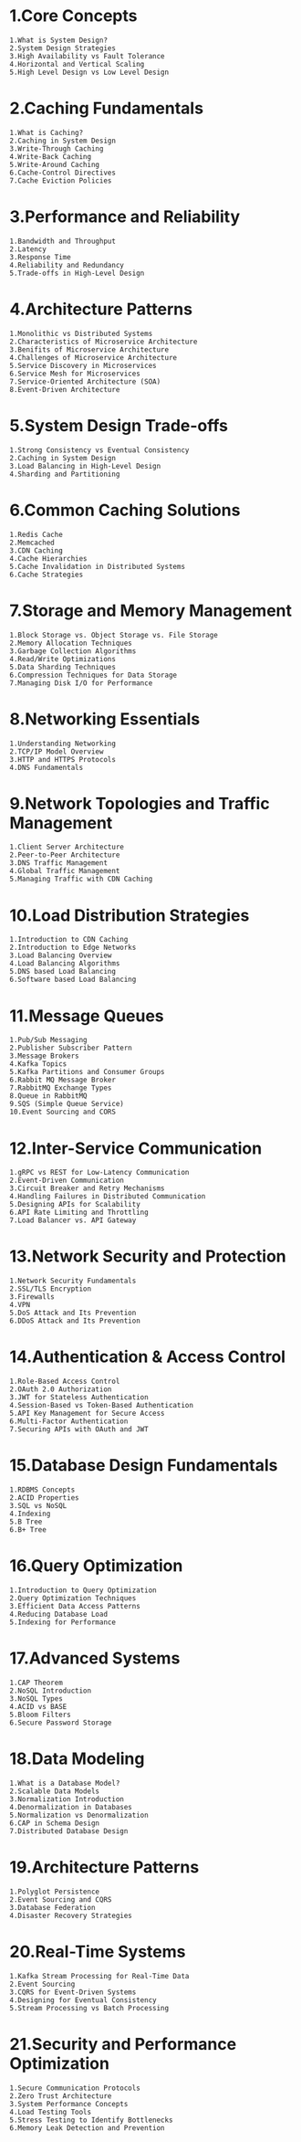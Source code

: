 # 1.Core Concepts 

    1.What is System Design?				
    2.System Design Strategies				
    3.High Availability vs Fault Tolerance				
    4.Horizontal and Vertical Scaling				
    5.High Level Design vs Low Level Design
# 2.Caching Fundamentals
    1.What is Caching?				
    2.Caching in System Design				
    3.Write-Through Caching				
    4.Write-Back Caching				
    5.Write-Around Caching				
    6.Cache-Control Directives				
    7.Cache Eviction Policies
# 3.Performance and Reliability
    1.Bandwidth and Throughput				
    2.Latency				
    3.Response Time				
    4.Reliability and Redundancy				
    5.Trade-offs in High-Level Design

# 4.Architecture Patterns
    1.Monolithic vs Distributed Systems				
    2.Characteristics of Microservice Architecture				
    3.Benifits of Microservice Architecture				
    4.Challenges of Microservice Architecture				
    5.Service Discovery in Microservices				
    6.Service Mesh for Microservices				
    7.Service-Oriented Architecture (SOA)				
    8.Event-Driven Architecture

# 5.System Design Trade-offs
    1.Strong Consistency vs Eventual Consistency				
    2.Caching in System Design				
    3.Load Balancing in High-Level Design				
    4.Sharding and Partitioning
# 6.Common Caching Solutions
    1.Redis Cache				
    2.Memcached				
    3.CDN Caching				
    4.Cache Hierarchies				
    5.Cache Invalidation in Distributed Systems				
    6.Cache Strategies

# 7.Storage and Memory Management
    1.Block Storage vs. Object Storage vs. File Storage				
    2.Memory Allocation Techniques				
    3.Garbage Collection Algorithms				
    4.Read/Write Optimizations				
    5.Data Sharding Techniques				
    6.Compression Techniques for Data Storage				
    7.Managing Disk I/O for Performance

# 8.Networking Essentials
    1.Understanding Networking				
    2.TCP/IP Model Overview				
    3.HTTP and HTTPS Protocols				
    4.DNS Fundamentals

# 9.Network Topologies and Traffic Management
    1.Client Server Architecture				
    2.Peer-to-Peer Architecture				
    3.DNS Traffic Management				
    4.Global Traffic Management				
    5.Managing Traffic with CDN Caching

# 10.Load Distribution Strategies
    1.Introduction to CDN Caching				
    2.Introduction to Edge Networks				
    3.Load Balancing Overview				
    4.Load Balancing Algorithms				
    5.DNS based Load Balancing				
    6.Software based Load Balancing

# 11.Message Queues
    1.Pub/Sub Messaging				
    2.Publisher Subscriber Pattern				
    3.Message Brokers				
    4.Kafka Topics				
    5.Kafka Partitions and Consumer Groups				
    6.Rabbit MQ Message Broker				
    7.RabbitMQ Exchange Types				
    8.Queue in RabbitMQ				
    9.SQS (Simple Queue Service)				
    10.Event Sourcing and CORS

# 12.Inter-Service Communication
    1.gRPC vs REST for Low-Latency Communication				
    2.Event-Driven Communication				
    3.Circuit Breaker and Retry Mechanisms				
    4.Handling Failures in Distributed Communication				
    5.Designing APIs for Scalability				
    6.API Rate Limiting and Throttling				
    7.Load Balancer vs. API Gateway
# 13.Network Security and Protection
    1.Network Security Fundamentals				
    2.SSL/TLS Encryption				
    3.Firewalls				
    4.VPN				
    5.DoS Attack and Its Prevention				
    6.DDoS Attack and Its Prevention
# 14.Authentication & Access Control
    1.Role-Based Access Control				
    2.OAuth 2.0 Authorization				
    3.JWT for Stateless Authentication				
    4.Session-Based vs Token-Based Authentication				
    5.API Key Management for Secure Access				
    6.Multi-Factor Authentication				
    7.Securing APIs with OAuth and JWT
# 15.Database Design Fundamentals
    1.RDBMS Concepts				
    2.ACID Properties				
    3.SQL vs NoSQL				
    4.Indexing				
    5.B Tree				
    6.B+ Tree

# 16.Query Optimization
    1.Introduction to Query Optimization				
    2.Query Optimization Techniques				
    3.Efficient Data Access Patterns				
    4.Reducing Database Load				
    5.Indexing for Performance

# 17.Advanced Systems
    1.CAP Theorem				
    2.NoSQL Introduction				
    3.NoSQL Types				
    4.ACID vs BASE				
    5.Bloom Filters				
    6.Secure Password Storage
# 18.Data Modeling
    1.What is a Database Model?				
    2.Scalable Data Models				
    3.Normalization Introduction				
    4.Denormalization in Databases				
    5.Normalization vs Denormalization				
    6.CAP in Schema Design				
    7.Distributed Database Design
# 19.Architecture Patterns
    1.Polyglot Persistence				
    2.Event Sourcing and CQRS				
    3.Database Federation				
    4.Disaster Recovery Strategies
# 20.Real-Time Systems
    1.Kafka Stream Processing for Real-Time Data				
    2.Event Sourcing				
    3.CQRS for Event-Driven Systems				
    4.Designing for Eventual Consistency				
    5.Stream Processing vs Batch Processing
# 21.Security and Performance Optimization
    1.Secure Communication Protocols				
    2.Zero Trust Architecture				
    3.System Performance Concepts				
    4.Load Testing Tools				
    5.Stress Testing to Identify Bottlenecks				
    6.Memory Leak Detection and Prevention				
